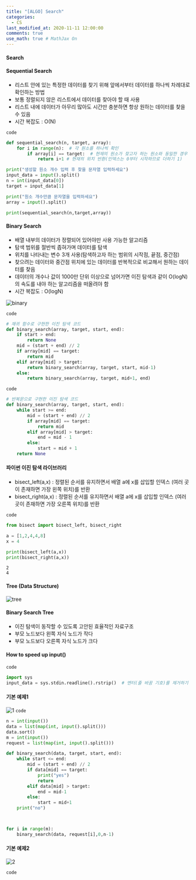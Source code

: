 ```yaml
---
title: "[ALGO] Search"
categories: 
  - CS
last_modified_at: 2020-11-11 12:00:00
comments: true
use_math: true # MathJax On
---
```


#### Search

#### Sequential Search
- 리스트 안에 있는 특정한 데이터를 찾기 위해 앞에서부터 데이터를 하나씩 차례대로 확인하는 방법
- 보통 정렬되지 않은 리스트에서 데이터를 찾아야 할 때 사용
- 리스트 내에 데이터가 아무리 많아도 시간만 충분하면 항상 원하는 데이터를 찾을 수 있음
- 시간 복잡도 : O(N)

`code`
```py
def sequential_search(n, target, array):
    for i in range(n):  # 각 원소를 하나씩 확인
        if array[i] == target:  # 현재의 원소가 찾고자 하는 원소와 동일한 경우
            return i+1 # 현재의 위치 반환(인덱스는 0부터 시작하므로 더하기 1)

print("생성할 원소 개수 입력 후 찾을 문자열 입력하세요")
input_data = input().split()
n = int(input_data[0])
target = input_data[1]

print("원소 개수만큼 문자열을 입력하세요")
array = input().split()

print(sequential_search(n,target,array))
```

#### Binary Search
- 배열 내부의 데이터가 정렬되어 있어야만 사용 가능한 알고리즘
- 탐색 범위를 절반씩 좁혀가며 데이터를 탐색
- 위치를 나타내는 변수 3개 사용(탐색하고자 하는 범위의 시작점, 끝점, 중간점)
- 찾으려는 데이터와 중간점 위치에 있는 데이터를 반복적으로 비교해서 원하는 데이터를 찾음
- 데이터의 개수나 값이 1000만 단위 이상으로 넘어가면 이진 탐색과 같이 O(logN)의 속도를 내야 하는 알고리즘을 떠올려야 함
- 시간 복잡도 : O(logN)

![binary](https://user-images.githubusercontent.com/62474292/104382306-37288580-5571-11eb-8767-74d33abc7f4a.png)

`code`
```py
# 재귀 함수로 구현한 이진 탐색 코드
def binary_search(array, target, start, end):
    if start > end:
        return None
    mid = (start + end) // 2
    if array[mid] == target:
        return mid
    elif array[mid] > target:
        return binary_search(array, target, start, mid-1)
    else:
        return binary_search(array, target, mid+1, end)

```

`code`
```py
# 반복문으로 구현한 이진 탐색 코드
def binary_search(array, target, start, end):
    while start >= end:
        mid = (start + end) // 2
        if array[mid] == target:
            return mid
        elif array[mid] > target:
            end = mid - 1
        else:
            start = mid + 1
    return None
```

#### 파이썬 이진 탐색 라이브러리
- bisect_left(a,x) : 정렬된 순서를 유지하면서 배열 a에 x를 삽입할 인덱스 (여러 곳이 존재하면 가장 왼쪽 위치)를 반환
- bisect_right(a,x) : 정렬된 순서를 유지하면서 배열 a에 x를 삽입할 인덱스 (여러 곳이 존재하면 가장 오른쪽 위치)를 반환

`code`
```py
from bisect import bisect_left, bisect_right

a = [1,2,4,4,8]
x = 4

print(bisect_left(a,x))
print(bisect_right(a,x))
```
```
2
4
```

#### Tree (Data Structure)
![tree](https://user-images.githubusercontent.com/62474292/104382301-35f75880-5571-11eb-91cf-4016eb19fcf3.png)

#### Binary Search Tree
- 이진 탐색이 동작할 수 있도록 고안된 효율적인 자료구조
- 부모 노드보다 왼쪽 자식 노드가 작다
- 부모 노드보다 오른쪽 자식 노드가 크다

#### How to speed up input()

`code`
```py
import sys
input_data = sys.stdin.readline().rstrip()  # 엔터(줄 바꿈 기호)를 제거하기 위해 rstrip() 호출
```

#### 기본 예제1
![1](https://user-images.githubusercontent.com/62474292/104382310-37c11c00-5571-11eb-978a-9c8357c03b99.JPG)
`code`
```py
n = int(input())
data = list(map(int, input().split()))
data.sort()
m = int(input())
request = list(map(int, input().split()))

def binary_search(data, target, start, end):
    while start <= end:
        mid = (start + end) // 2
        if data[mid] == target:
            print("yes")
            return
        elif data[mid] > target:
            end = mid-1
        else:
            start = mid+1
    print("no")



for i in range(m):
    binary_search(data, request[i],0,n-1)
```

#### 기본 예제2
![2](https://user-images.githubusercontent.com/62474292/104382308-37c11c00-5571-11eb-84a2-f6224d1ebbba.JPG)

`code`
```py

```
